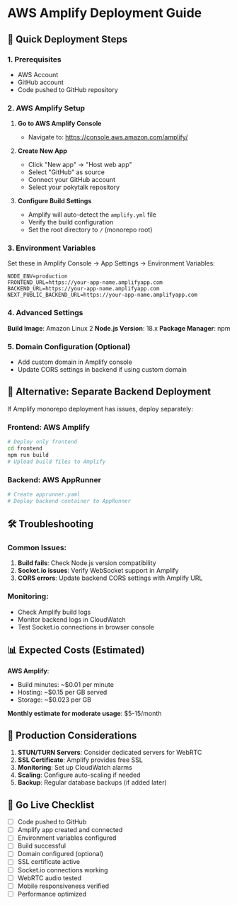 # AWS Amplify Deployment Guide

## 🚀 Quick Deployment Steps

### 1. Prerequisites
- AWS Account
- GitHub account
- Code pushed to GitHub repository

### 2. AWS Amplify Setup

1. **Go to AWS Amplify Console**
   - Navigate to: https://console.aws.amazon.com/amplify/

2. **Create New App**
   - Click "New app" → "Host web app"
   - Select "GitHub" as source
   - Connect your GitHub account
   - Select your pokytalk repository

3. **Configure Build Settings**
   - Amplify will auto-detect the `amplify.yml` file
   - Verify the build configuration
   - Set the root directory to `/` (monorepo root)

### 3. Environment Variables

Set these in Amplify Console → App Settings → Environment Variables:

```
NODE_ENV=production
FRONTEND_URL=https://your-app-name.amplifyapp.com
BACKEND_URL=https://your-app-name.amplifyapp.com
NEXT_PUBLIC_BACKEND_URL=https://your-app-name.amplifyapp.com
```

### 4. Advanced Settings

**Build Image**: Amazon Linux 2
**Node.js Version**: 18.x
**Package Manager**: npm

### 5. Domain Configuration (Optional)

- Add custom domain in Amplify console
- Update CORS settings in backend if using custom domain

## 🔧 Alternative: Separate Backend Deployment

If Amplify monorepo deployment has issues, deploy separately:

### Frontend: AWS Amplify
```bash
# Deploy only frontend
cd frontend
npm run build
# Upload build files to Amplify
```

### Backend: AWS AppRunner
```bash
# Create apprunner.yaml
# Deploy backend container to AppRunner
```

## 🛠️ Troubleshooting

### Common Issues:
1. **Build fails**: Check Node.js version compatibility
2. **Socket.io issues**: Verify WebSocket support in Amplify
3. **CORS errors**: Update backend CORS settings with Amplify URL

### Monitoring:
- Check Amplify build logs
- Monitor backend logs in CloudWatch
- Test Socket.io connections in browser console

## 📊 Expected Costs (Estimated)

**AWS Amplify**: 
- Build minutes: ~$0.01 per minute
- Hosting: ~$0.15 per GB served
- Storage: ~$0.023 per GB

**Monthly estimate for moderate usage**: $5-15/month

## 🎯 Production Considerations

1. **STUN/TURN Servers**: Consider dedicated servers for WebRTC
2. **SSL Certificate**: Amplify provides free SSL
3. **Monitoring**: Set up CloudWatch alarms
4. **Scaling**: Configure auto-scaling if needed
5. **Backup**: Regular database backups (if added later)

## 🚀 Go Live Checklist

- [ ] Code pushed to GitHub
- [ ] Amplify app created and connected
- [ ] Environment variables configured
- [ ] Build successful
- [ ] Domain configured (optional)
- [ ] SSL certificate active
- [ ] Socket.io connections working
- [ ] WebRTC audio tested
- [ ] Mobile responsiveness verified
- [ ] Performance optimized
